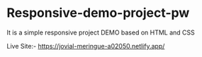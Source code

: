 # Responsive-demo-project-pw

It is a simple responsive project DEMO
based on HTML and CSS

Live Site:- https://jovial-meringue-a02050.netlify.app/
